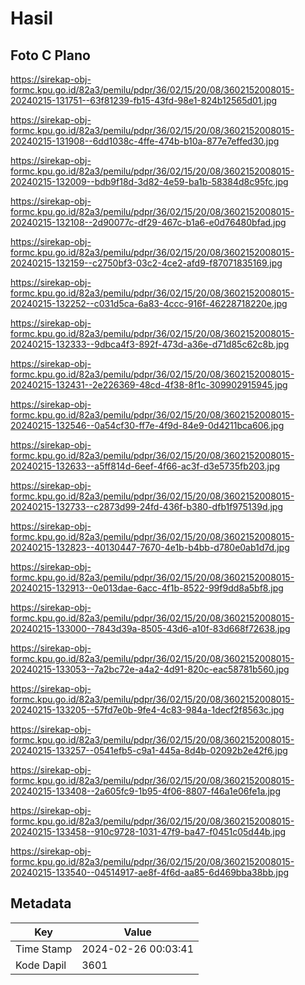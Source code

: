 # Hasil

## Foto C Plano

https://sirekap-obj-formc.kpu.go.id/82a3/pemilu/pdpr/36/02/15/20/08/3602152008015-20240215-131751--63f81239-fb15-43fd-98e1-824b12565d01.jpg

https://sirekap-obj-formc.kpu.go.id/82a3/pemilu/pdpr/36/02/15/20/08/3602152008015-20240215-131908--6dd1038c-4ffe-474b-b10a-877e7effed30.jpg

https://sirekap-obj-formc.kpu.go.id/82a3/pemilu/pdpr/36/02/15/20/08/3602152008015-20240215-132009--bdb9f18d-3d82-4e59-ba1b-58384d8c95fc.jpg

https://sirekap-obj-formc.kpu.go.id/82a3/pemilu/pdpr/36/02/15/20/08/3602152008015-20240215-132108--2d90077c-df29-467c-b1a6-e0d76480bfad.jpg

https://sirekap-obj-formc.kpu.go.id/82a3/pemilu/pdpr/36/02/15/20/08/3602152008015-20240215-132159--c2750bf3-03c2-4ce2-afd9-f87071835169.jpg

https://sirekap-obj-formc.kpu.go.id/82a3/pemilu/pdpr/36/02/15/20/08/3602152008015-20240215-132252--c031d5ca-6a83-4ccc-916f-46228718220e.jpg

https://sirekap-obj-formc.kpu.go.id/82a3/pemilu/pdpr/36/02/15/20/08/3602152008015-20240215-132333--9dbca4f3-892f-473d-a36e-d71d85c62c8b.jpg

https://sirekap-obj-formc.kpu.go.id/82a3/pemilu/pdpr/36/02/15/20/08/3602152008015-20240215-132431--2e226369-48cd-4f38-8f1c-309902915945.jpg

https://sirekap-obj-formc.kpu.go.id/82a3/pemilu/pdpr/36/02/15/20/08/3602152008015-20240215-132546--0a54cf30-ff7e-4f9d-84e9-0d4211bca606.jpg

https://sirekap-obj-formc.kpu.go.id/82a3/pemilu/pdpr/36/02/15/20/08/3602152008015-20240215-132633--a5ff814d-6eef-4f66-ac3f-d3e5735fb203.jpg

https://sirekap-obj-formc.kpu.go.id/82a3/pemilu/pdpr/36/02/15/20/08/3602152008015-20240215-132733--c2873d99-24fd-436f-b380-dfb1f975139d.jpg

https://sirekap-obj-formc.kpu.go.id/82a3/pemilu/pdpr/36/02/15/20/08/3602152008015-20240215-132823--40130447-7670-4e1b-b4bb-d780e0ab1d7d.jpg

https://sirekap-obj-formc.kpu.go.id/82a3/pemilu/pdpr/36/02/15/20/08/3602152008015-20240215-132913--0e013dae-6acc-4f1b-8522-99f9dd8a5bf8.jpg

https://sirekap-obj-formc.kpu.go.id/82a3/pemilu/pdpr/36/02/15/20/08/3602152008015-20240215-133000--7843d39a-8505-43d6-a10f-83d668f72638.jpg

https://sirekap-obj-formc.kpu.go.id/82a3/pemilu/pdpr/36/02/15/20/08/3602152008015-20240215-133053--7a2bc72e-a4a2-4d91-820c-eac58781b560.jpg

https://sirekap-obj-formc.kpu.go.id/82a3/pemilu/pdpr/36/02/15/20/08/3602152008015-20240215-133205--57fd7e0b-9fe4-4c83-984a-1decf2f8563c.jpg

https://sirekap-obj-formc.kpu.go.id/82a3/pemilu/pdpr/36/02/15/20/08/3602152008015-20240215-133257--0541efb5-c9a1-445a-8d4b-02092b2e42f6.jpg

https://sirekap-obj-formc.kpu.go.id/82a3/pemilu/pdpr/36/02/15/20/08/3602152008015-20240215-133408--2a605fc9-1b95-4f06-8807-f46a1e06fe1a.jpg

https://sirekap-obj-formc.kpu.go.id/82a3/pemilu/pdpr/36/02/15/20/08/3602152008015-20240215-133458--910c9728-1031-47f9-ba47-f0451c05d44b.jpg

https://sirekap-obj-formc.kpu.go.id/82a3/pemilu/pdpr/36/02/15/20/08/3602152008015-20240215-133540--04514917-ae8f-4f6d-aa85-6d469bba38bb.jpg


## Metadata

| Key        | Value               |
| ---------- | ------------------- |
| Time Stamp | 2024-02-26 00:03:41 |
| Kode Dapil | 3601                |




